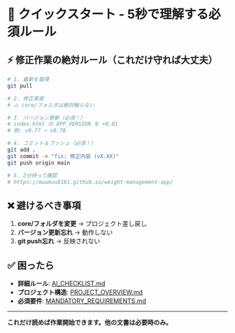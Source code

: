 # 🚀 クイックスタート - 5秒で理解する必須ルール

## ⚡ 修正作業の絶対ルール（これだけ守れば大丈夫）

```bash
# 1. 最新を取得
git pull

# 2. 修正実装
# ⚠️ core/フォルダは絶対触らない

# 3. バージョン更新（必須！）
# index.html の APP_VERSION を +0.01
# 例: v0.77 → v0.78

# 4. コミット＆プッシュ（必須！）
git add .
git commit -m "fix: 修正内容 (vX.XX)"
git push origin main

# 5. 2分待って確認
# https://muumuu8181.github.io/weight-management-app/
```

## ❌ 避けるべき事項
1. **core/フォルダを変更** → プロジェクト差し戻し
2. **バージョン更新忘れ** → 動作しない
3. **git push忘れ** → 反映されない

## ✅ 困ったら
- **詳細ルール**: [AI_CHECKLIST.md](AI_CHECKLIST.md)
- **プロジェクト構造**: [PROJECT_OVERVIEW.md](PROJECT_OVERVIEW.md)
- **必須要件**: [MANDATORY_REQUIREMENTS.md](MANDATORY_REQUIREMENTS.md)

---
**これだけ読めば作業開始できます。他の文書は必要時のみ。**